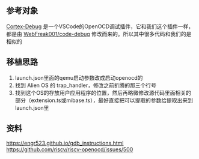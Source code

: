 ## 参考对象
[Cortex-Debug](https://github.com/Marus/cortex-debug) 是一个VSCode的OpenOCD调试插件，它和我们这个插件一样，都是由 [WebFreak001/code-debug](https://github.com/WebFreak001/code-debug) 修改而来的。所以其中很多代码和我们的是相似的

## 移植思路
1. launch.json里面的qemu启动参数改成启动openocd的 
2. 找到 Alien OS 的 trap_handler，修改之前折腾的那三个行号 
3. 找到这个OS的存放用户应用程序的位置，然后再略微修改源代码里面相关的部分（extension.ts或mibase.ts），最好直接把可以提取的参数给提取出来到launch.json里

## 资料
<https://engr523.github.io/gdb_instructions.html>
<https://github.com/riscv/riscv-openocd/issues/500>